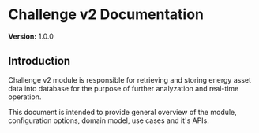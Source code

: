 # Challenge v2 Documentation
**Version:** 1.0.0

## Introduction

Challenge v2 module is responsible for retrieving and storing energy asset data into database for the purpose of further analyzation and real-time operation.

This document is intended to provide general overview of the module, configuration options, domain model, use cases and it's APIs.
